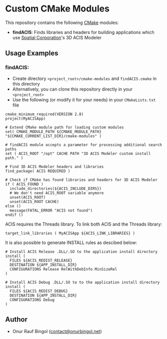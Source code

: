 # Custom CMake Modules

This repository contains the following [CMake](https://cmake.org/) modules:

* __findACIS__: Finds libraries and headers for building applications which use [Spatial Corporation](https://www.spatial.com/)'s 3D ACIS Modeler

## Usage Examples

### findACIS:

* Create directory `<project_root>/cmake-modules` and  `findACIS.cmake` in this directory
* Alternatively, you can clone this repository directly in your `<project_root>`
* Use the following (or modify it for your needs) in your `CMakeLists.txt` file

```
cmake_minimum_required(VERSION 2.8)
project(MyACISApp)

# Extend CMake module path for loading custom modules
set( CMAKE_MODULE_PATH ${CMAKE_MODULE_PATH} "${CMAKE_CURRENT_LIST_DIR}/cmake-modules" )

# findACIS module accepts a parameter for processing additional search paths
set ( ACIS_ROOT "/opt" CACHE PATH "3D ACIS Modeler custom install path." )

# Find 3D ACIS Modeler headers and libraries
find_package( ACIS REQUIRED )

# Check if CMake has found libraries and headers for 3D ACIS Modeler
if ( ACIS_FOUND )
  include_directories(${ACIS_INCLUDE_DIRS})
  # We don't need ACIS_ROOT variable anymore
  unset(ACIS_ROOT)
  unset(ACIS_ROOT CACHE)
else ()
  message(FATAL_ERROR "ACIS not found")
endif ()
```

ACIS requires the Threads library. To link both ACIS and the Threads library:

```
target_link_libraries ( MyACISApp ${ACIS_LINK_LIBRARIES} )
```

It is also possible to generate INSTALL rules as descibed below:

```
# Install ACIS Release .DLL/.SO to the application install directory
install (
  FILES ${ACIS_REDIST_RELEASE}
  DESTINATION ${APP_INSTALL_DIR}
  CONFIGURATIONS Release RelWithDebInfo MinSizeRel
)

# Install ACIS Debug .DLL/.SO to to the application install directory
install (
  FILES ${ACIS_REDIST_DEBUG}
  DESTINATION ${APP_INSTALL_DIR}
  CONFIGURATIONS Debug
)
```

## Author

* Onur Rauf Bingol (contact@onurbingol.net)
